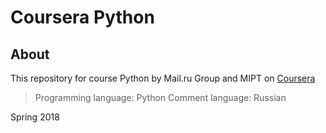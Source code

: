 # Coursera Python 
## About 
This repository for course Python by Mail.ru Group and MIPT on 
[Coursera](https://www.coursera.org/learn/programming-in-python "Coursera")

> Programming language: Python
> Comment language: Russian

Spring 2018